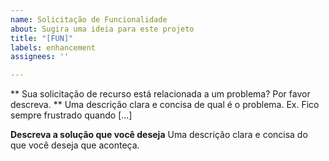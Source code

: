 ```yaml
---
name: Solicitação de Funcionalidade
about: Sugira uma ideia para este projeto
title: "[FUN]"
labels: enhancement
assignees: ''

---
```


** Sua solicitação de recurso está relacionada a um problema? Por favor descreva. **
Uma descrição clara e concisa de qual é o problema. Ex. Fico sempre frustrado quando [...]

**Descreva a solução que você deseja**
Uma descrição clara e concisa do que você deseja que aconteça.

